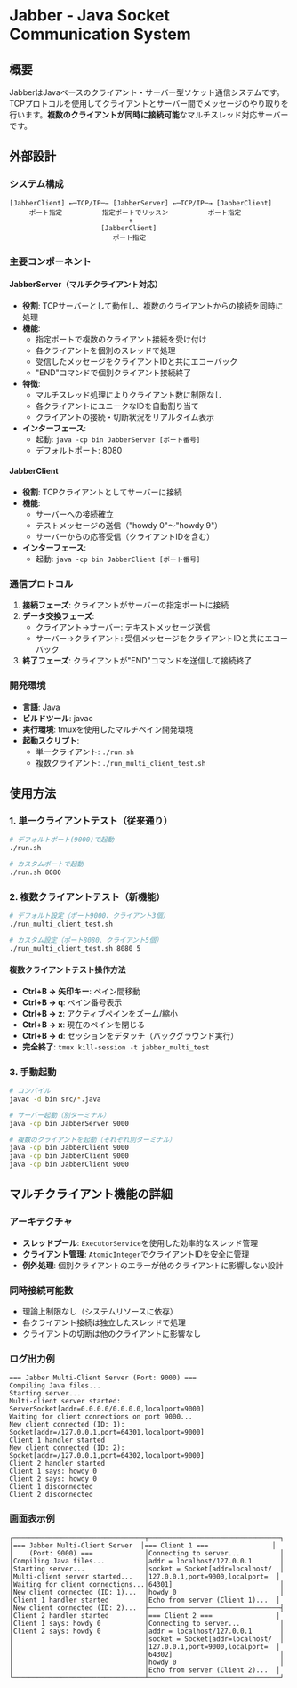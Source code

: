 # Jabber - Java Socket Communication System

## 概要
JabberはJavaベースのクライアント・サーバー型ソケット通信システムです。TCPプロトコルを使用してクライアントとサーバー間でメッセージのやり取りを行います。**複数のクライアントが同時に接続可能**なマルチスレッド対応サーバーです。

## 外部設計

### システム構成
```
[JabberClient] ←─TCP/IP─→ [JabberServer] ←─TCP/IP─→ [JabberClient]
     ポート指定          指定ポートでリッスン          ポート指定
                              ↑
                       [JabberClient]
                          ポート指定
```

### 主要コンポーネント

#### JabberServer（マルチクライアント対応）
- **役割**: TCPサーバーとして動作し、複数のクライアントからの接続を同時に処理
- **機能**: 
  - 指定ポートで複数のクライアント接続を受け付け
  - 各クライアントを個別のスレッドで処理
  - 受信したメッセージをクライアントIDと共にエコーバック
  - "END"コマンドで個別クライアント接続終了
- **特徴**:
  - マルチスレッド処理によりクライアント数に制限なし
  - 各クライアントにユニークなIDを自動割り当て
  - クライアントの接続・切断状況をリアルタイム表示
- **インターフェース**:
  - 起動: `java -cp bin JabberServer [ポート番号]`
  - デフォルトポート: 8080

#### JabberClient  
- **役割**: TCPクライアントとしてサーバーに接続
- **機能**:
  - サーバーへの接続確立
  - テストメッセージの送信（"howdy 0"〜"howdy 9"）
  - サーバーからの応答受信（クライアントIDを含む）
- **インターフェース**:
  - 起動: `java -cp bin JabberClient [ポート番号]`

### 通信プロトコル
1. **接続フェーズ**: クライアントがサーバーの指定ポートに接続
2. **データ交換フェーズ**: 
   - クライアント→サーバー: テキストメッセージ送信
   - サーバー→クライアント: 受信メッセージをクライアントIDと共にエコーバック
3. **終了フェーズ**: クライアントが"END"コマンドを送信して接続終了

### 開発環境
- **言語**: Java
- **ビルドツール**: javac
- **実行環境**: tmuxを使用したマルチペイン開発環境
- **起動スクリプト**: 
  - 単一クライアント: `./run.sh`
  - 複数クライアント: `./run_multi_client_test.sh`

## 使用方法

### 1. 単一クライアントテスト（従来通り）
```bash
# デフォルトポート(9000)で起動
./run.sh

# カスタムポートで起動
./run.sh 8080
```

### 2. 複数クライアントテスト（新機能）
```bash
# デフォルト設定（ポート9000、クライアント3個）
./run_multi_client_test.sh

# カスタム設定（ポート8080、クライアント5個）
./run_multi_client_test.sh 8080 5
```

#### 複数クライアントテスト操作方法
- **Ctrl+B → 矢印キー**: ペイン間移動
- **Ctrl+B → q**: ペイン番号表示
- **Ctrl+B → z**: アクティブペインをズーム/縮小
- **Ctrl+B → x**: 現在のペインを閉じる
- **Ctrl+B → d**: セッションをデタッチ（バックグラウンド実行）
- **完全終了**: `tmux kill-session -t jabber_multi_test`

### 3. 手動起動
```bash
# コンパイル
javac -d bin src/*.java

# サーバー起動（別ターミナル）
java -cp bin JabberServer 9000

# 複数のクライアントを起動（それぞれ別ターミナル）
java -cp bin JabberClient 9000
java -cp bin JabberClient 9000
java -cp bin JabberClient 9000
```

## マルチクライアント機能の詳細

### アーキテクチャ
- **スレッドプール**: `ExecutorService`を使用した効率的なスレッド管理
- **クライアント管理**: `AtomicInteger`でクライアントIDを安全に管理
- **例外処理**: 個別クライアントのエラーが他のクライアントに影響しない設計

### 同時接続可能数
- 理論上制限なし（システムリソースに依存）
- 各クライアント接続は独立したスレッドで処理
- クライアントの切断は他のクライアントに影響なし

### ログ出力例
```
=== Jabber Multi-Client Server (Port: 9000) ===
Compiling Java files...
Starting server...
Multi-client server started: ServerSocket[addr=0.0.0.0/0.0.0.0,localport=9000]
Waiting for client connections on port 9000...
New client connected (ID: 1): Socket[addr=/127.0.0.1,port=64301,localport=9000]
Client 1 handler started
New client connected (ID: 2): Socket[addr=/127.0.0.1,port=64302,localport=9000]
Client 2 handler started
Client 1 says: howdy 0
Client 2 says: howdy 0
Client 1 disconnected
Client 2 disconnected
```

### 画面表示例
```
┌─────────────────────────────────┬─────────────────────────────────┐
│=== Jabber Multi-Client Server  │=== Client 1 ===                │
│    (Port: 9000) ===             │Connecting to server...          │
│Compiling Java files...          │addr = localhost/127.0.0.1       │
│Starting server...               │socket = Socket[addr=localhost/  │
│Multi-client server started...   │127.0.0.1,port=9000,localport=  │
│Waiting for client connections...│64301]                           │
│New client connected (ID: 1)...  │howdy 0                          │
│Client 1 handler started         │Echo from server (Client 1)...  │
│New client connected (ID: 2)...  ├─────────────────────────────────┤
│Client 2 handler started         │=== Client 2 ===                │
│Client 1 says: howdy 0           │Connecting to server...          │
│Client 2 says: howdy 0           │addr = localhost/127.0.0.1       │
│                                 │socket = Socket[addr=localhost/  │
│                                 │127.0.0.1,port=9000,localport=  │
│                                 │64302]                           │
│                                 │howdy 0                          │
│                                 │Echo from server (Client 2)...  │
└─────────────────────────────────┴─────────────────────────────────┘
```